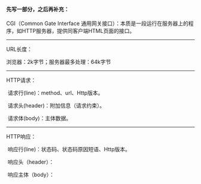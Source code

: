 #### 先写一部分，之后再补充：

CGI（Common Gate Interface 通用网关接口）：本质是一段运行在服务器上的程序，如HTTP服务器，提供同客户端HTML页面的接口。



***

URL长度：

浏览器：2k字节；服务器最多处理：64k字节

***

HTTP请求：

​	请求行(line)：method、url、Http版本。

​	请求头(header)：附加信息（请求约束）。

​	请求体(body)：主体数据。	

***

HTTP响应：

​	响应行(line)：状态码、状态码原因短语、Http版本。

​	响应头（header）：

​	响应主体（body）：